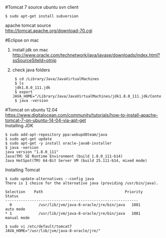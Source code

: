 #Tomcat 7 source
ubuntu svn client

    $ sudo apt-get install subversion
        
apache tomcat source  
http://tomcat.apache.org/download-70.cgi  

#Eclipse on mac
1. install jdk on mac  
  http://www.oracle.com/technetwork/java/javase/downloads/index.html?ssSourceSiteId=otnjp
2. check java folders

        $ cd /Library/Java/JavaVirtualMachines
        $ ls
        jdk1.8.0_111.jdk
        $ export JAVA_HOME="/Library/Java/JavaVirtualMachines/jdk1.8.0_111.jdk/Contents/Home"
        $ java -version

#Tomcat on ubuntu 12.04
https://www.digitalocean.com/community/tutorials/how-to-install-apache-tomcat-7-on-ubuntu-14-04-via-apt-get  
Installing JDK

    $ sudo add-apt-repository ppa:webupd8team/java
    $ sudo apt-get update
    $ sudo apt-get -y install oracle-java8-installer
    $ java -version
    java version "1.8.0_111"
    Java(TM) SE Runtime Environment (build 1.8.0_111-b14)
    Java HotSpot(TM) 64-Bit Server VM (build 25.111-b14, mixed mode)
    
Installing Tomcat  

    $ sudo update-alternatives --config java
    There is 1 choice for the alternative java (providing /usr/bin/java).

    Selection    Path                                     Priority   Status
    ------------------------------------------------------------
      0            /usr/lib/jvm/java-8-oracle/jre/bin/java   1081      auto mode
    * 1            /usr/lib/jvm/java-8-oracle/jre/bin/java   1081      manual mode
    
    $ sudo vi /etc/default/tomcat7
    JAVA_HOME="/usr/lib/jvm/java-8-oracle/jre/"
    
    
